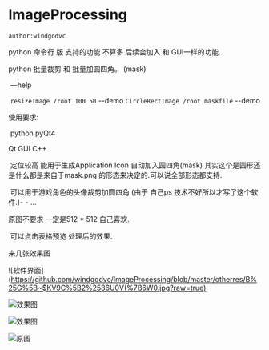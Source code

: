 # **ImageProcessing**

`author:windgodvc`

python 命令行 版 支持的功能 不算多 后续会加入 和 GUI一样的功能.

python 批量裁剪 和 批量加圆四角。 (mask)

​	—help

​	`resizeImage /root 100 50` --demo
  	`CircleRectImage /root maskfile` --demo

使用要求:

​	python  pyQt4

Qt GUI C++

​	定位较高 能用于生成Application Icon 自动加入圆四角(mask) 其实这个是圆形还是什么都是来自于mask.png 的形态来决定的.可以说全部形态都支持.

​	可以用于游戏角色的头像裁剪加圆四角 (由于 自己ps 技术不好所以才写了这个软件.)- - ...

原图不要求 一定是512 * 512 自己喜欢.

​	可以点击表格预览 处理后的效果.

来几张效果图

![软件界面](https://github.com/windgodvc/ImageProcessing/blob/master/otherres/B%25G%5B~$KV9C%5B2%2586U0V(%7B6W0.jpg?raw=true)  

![效果图](https://github.com/windgodvc/ImageProcessing/blob/master/otherres/FE004F17-D1F3-4B7C-9719-18B21C0F3928.png)  

![效果图](https://github.com/windgodvc/ImageProcessing/blob/master/otherres/75CB32A5-3436-4D8B-B0DF-531C5CA15868.png)  

![原图](https://github.com/windgodvc/ImageProcessing/blob/master/otherres/Test1.png)  






​	

